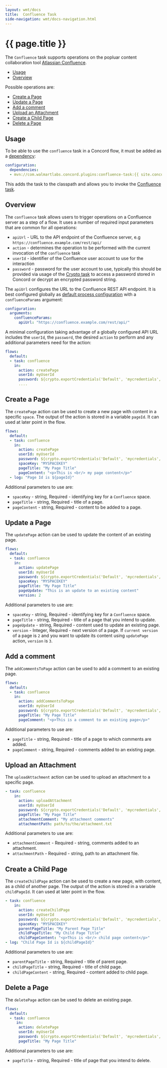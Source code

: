 ```yaml
---
layout: wmt/docs
title:  Confluence Task
side-navigation: wmt/docs-navigation.html
---
```


# {{ page.title }}

The `Confluence` task supports operations on the popluar content collaboration
tool [Atlassian Confluence](https://www.atlassian.com/software/confluence).

- [Usage](#usage)
- [Overview](#overview)

Possible operations are:

- [Create a Page](#createPage)
- [Update a Page](#updatePage)
- [Add a comment](#addCommentsToPage)
- [Upload an Attachment](#uploadAttachment)
- [Create a Child Page](#createChildPage)
- [Delete a Page](#deletePage)

<a name="usage"/>

## Usage

To be able to use the `confluence` task in a Concord flow, it must be added as a
[dependency](../getting-started/concord-dsl.html#dependencies):

```yaml
configuration:
  dependencies:
  - mvn://com.walmartlabs.concord.plugins:confluence-task:{{ site.concord_plugins_version }}
```

This adds the task to the classpath and allows you to invoke the
[Confluence task](#overview).

<a name="overview"/>

## Overview

The `confluence` task allows users to trigger operations on a Confluence server
as a step of a flow. It uses a number of required input parameters that are
common for all operations:

- `apiUrl` -  URL to the API endpoint of the Confluence server, e.g
  `https://confluence.example.com/rest/api/`
- `action` - determines the operation to be performed with the current
  invocation of the `confluence` task
- `userId` -  identifier of the Confluence user account to use for the
  interaction
- `password` -  password for the user account to use, typically this should be
  provided via usage of the [Crypto task](./crypto.html) to access a password
  stored in Concord or decrypt an encrypted password string.

The `apiUrl` configures the URL to the Confluence REST API endpoint. It is best
configured globally as [default process
configuration](../getting-started/configuration.html#default-process-variable)
with a `confluenceParams` argument:

```yaml
configuration:
  arguments:
    confluenceParams:
      apiUrl: "https://confluence.example.com/rest/api/"
```

A minimal configuration taking advantage of a globally configured API URL
includes the `userId`, the `password`, the desired `action` to perform and any
additional parameters need for the action:

```yaml
flows:
  default:
  - task: confluence
    in:
      action: createPage
      userId: myUserId
      password: ${crypto.exportCredentials('Default', 'mycredentials', null).password}
      ....
```

<a name="createPage"/>

## Create a Page

The `createPage` action can be used to create a new page with content in a
specific `space`. The output of the action is stored in a variable `pageId`. It
can used at later point in the flow.

```yaml
flows:
  default:
  - task: confluence
    in:
      action: createPage
      userId: myUserId
      password: ${crypto.exportCredentials('Default', 'mycredentials', null).password}
      spaceKey: "MYSPACEKEY"
      pageTitle: "My Page Title"
      pageContent: "<p>This is <br/> my page content</p>"
  - log: "Page Id is ${pageId}"
```

Additional parameters to use are:

- `spaceKey` - string, Required - identifying key for a `Confluence` space.
- `pageTitle` - string, Required - title of a page.
- `pageContent` - string, Required - content to be added to a page.

<a name="updatePage"/>

## Update a Page

The `updatePage` action can be used to update the content of an existing page.

```yaml
flows:
  default:
  - task: confluence
    in:
      action: updatePage
      userId: myUserId
      password: ${crypto.exportCredentials('Default', 'mycredentials', null).password}
      spaceKey: "MYSPACEKEY"
      pageTitle: "My Page Title"
      pageUpdate: "This is an update to an existing content"
      version: 2
```

Additional parameters to use are:

- `spaceKey` - string, Required - identifying key for a `Confluence` space.
- `pageTitle` - string, Required - title of a page that you intend to update.
- `pageUpdate` - string, Required - content used to update an existing page.
- `version` - Integer, Required - next version of a page. If `current version`
  of a page is `2` and you want to update its content using `updatePage` action,
  `version` is `3`.

<a name="addCommentsToPage"/>

## Add a comment

The `addCommentsToPage` action can be used to add a comment to an existing page.

```yaml
flows:
  default:
  - task: confluence
    in:
      action: addCommentsToPage
      userId: myUserId
      password: ${crypto.exportCredentials('Default', 'mycredentials', null).password}
      pageTitle: "My Page Title"
      pageComment: "<p>This is a comment to an existing page</p>"
```

Additional parameters to use are:

- `pageTitle` - string, Required - title of a page to which comments are added.
- `pageComment` - string, Required - comments added to an existing page.

<a name="uploadAttachment"/>

## Upload an Attachment

The `uploadAttachment` action can be used to upload an attachment to a specific
page.

```yaml
- task: confluence
    in:
      action: uploadAttachment
      userId: myUserId
      password: ${crypto.exportCredentials('Default', 'mycredentials', null).password}
      pageTitle: "My Page Title"
      attachmentComment: "My attachment comments"
      attachmentPath: path/to/the/attachment.txt
```

Additional parameters to use are:

- `attachmentComment` - Required - string, comments added to an attachment.
- `attachmentPath` - Required - string, path to an attachment file.

<a name="createChildPage"/>

## Create a Child Page

The `createChildPage` action can be used to create a new page, with content, as
a child of another page. The output of the action is stored in a variable
`childPageId`. It can used at later point in the flow.

```yaml
- task: confluence
    in:
      action: createChildPage
      userId: myUserId
      password: ${crypto.exportCredentials('Default', 'mycredentials', null).password}
      spaceKey: "MYSPACEKEY"
      parentPageTitle: "My Parent Page Title"
      childPageTitle: "My Child Page Title"
      childPageContent: "<p>This is <br/> child page content</p>"
- log: "Child Page Id is ${childPageId}"
```

Additional parameters to use are:

- `parentPageTitle` - string, Required - title of parent page.
- `childPageTitle` - string, Required - title of child page.
- `childPageContent` - string, Required - content added to child page.

<a name="deletePage"/>

## Delete a Page

The `deletePage` action can be used to delete an existing page.

```yaml
flows:
  default:
  - task: confluence
     in:
      action: deletePage
      userId: myUserId
      password: ${crypto.exportCredentials('Default', 'mycredentials', null).password}
      pageTitle: "My Page Title"
```

Additional parameters to use are:

- `pageTitle` - string, Required - title of page that you intend to delete.

